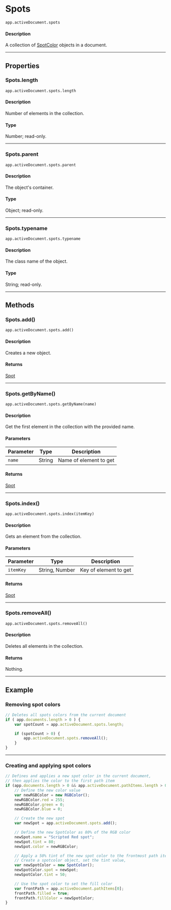 # Spots

`app.activeDocument.spots`

#### Description

A collection of [SpotColor](./SpotColor.md) objects in a document.

---

## Properties

### Spots.length

`app.activeDocument.spots.length`

#### Description

Number of elements in the collection.

#### Type

Number; read-only.

---

### Spots.parent

`app.activeDocument.spots.parent`

#### Description

The object's container.

#### Type

Object; read-only.

---

### Spots.typename

`app.activeDocument.spots.typename`

#### Description

The class name of the object.

#### Type

String; read-only.

---

## Methods

### Spots.add()

`app.activeDocument.spots.add()`

#### Description

Creates a new object.

#### Returns

[Spot](./Spot.md)

---

### Spots.getByName()

`app.activeDocument.spots.getByName(name)`

#### Description

Get the first element in the collection with the provided name.

#### Parameters

| Parameter |  Type  |      Description       |
| --------- | ------ | ---------------------- |
| `name`    | String | Name of element to get |

#### Returns

[Spot](./Spot.md)

---

### Spots.index()

`app.activeDocument.spots.index(itemKey)`

#### Description

Gets an element from the collection.

#### Parameters

| Parameter |      Type      |      Description      |
| --------- | -------------- | --------------------- |
| `itemKey` | String, Number | Key of element to get |

#### Returns

[Spot](./Spot.md)

---

### Spots.removeAll()

`app.activeDocument.spots.removeAll()`

#### Description

Deletes all elements in the collection.

#### Returns

Nothing.

---

## Example

### Removing spot colors

```javascript
// Deletes all spots colors from the current document
if ( app.documents.length > 0 ) {
    var spotCount = app.activeDocument.spots.length;

    if (spotCount > 0) {
        app.activeDocument.spots.removeAll();
    }
}
```

---

### Creating and applying spot colors

```javascript
// Defines and applies a new spot color in the current document,
// then applies the color to the first path item
if (app.documents.length > 0 && app.activeDocument.pathItems.length > 0) {
    // Define the new color value
    var newRGBColor = new RGBColor();
    newRGBColor.red = 255;
    newRGBColor.green = 0;
    newRGBColor.blue = 0;

    // Create the new spot
    var newSpot = app.activeDocument.spots.add();

    // Define the new SpotColor as 80% of the RGB color
    newSpot.name = "Scripted Red spot";
    newSpot.tint = 80;
    newSpot.color = newRGBColor;

    // Apply a 50% tint of the new spot color to the frontmost path item.
    // Create a spotcolor object, set the tint value,
    var newSpotColor = new SpotColor();
    newSpotColor.spot = newSpot;
    newSpotColor.tint = 50;

    // Use the spot color to set the fill color
    var frontPath = app.activeDocument.pathItems[0];
    frontPath.filled = true;
    frontPath.fillColor = newSpotColor;
}
```
